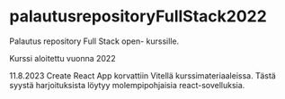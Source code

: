 # palautusrepositoryFullStack2022

Palautus repository Full Stack open- kurssille.

Kurssi aloitettu vuonna 2022

11.8.2023 Create React App korvattiin Vitellä kurssimateriaaleissa. Tästä syystä harjoituksista löytyy molempipohjaisia react-sovelluksia.
